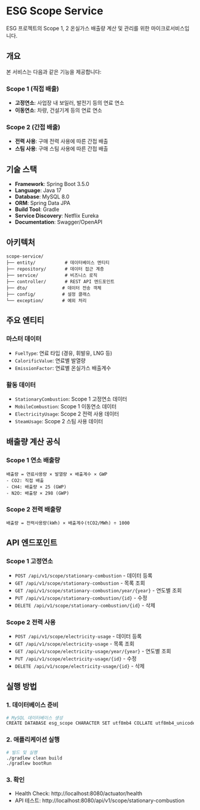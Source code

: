 # ESG Scope Service

ESG 프로젝트의 Scope 1, 2 온실가스 배출량 계산 및 관리를 위한 마이크로서비스입니다.

## 개요

본 서비스는 다음과 같은 기능을 제공합니다:

### Scope 1 (직접 배출)

- **고정연소**: 사업장 내 보일러, 발전기 등의 연료 연소
- **이동연소**: 차량, 건설기계 등의 연료 연소

### Scope 2 (간접 배출)

- **전력 사용**: 구매 전력 사용에 따른 간접 배출
- **스팀 사용**: 구매 스팀 사용에 따른 간접 배출

## 기술 스택

- **Framework**: Spring Boot 3.5.0
- **Language**: Java 17
- **Database**: MySQL 8.0
- **ORM**: Spring Data JPA
- **Build Tool**: Gradle
- **Service Discovery**: Netflix Eureka
- **Documentation**: Swagger/OpenAPI

## 아키텍처

```
scope-service/
├── entity/           # 데이터베이스 엔티티
├── repository/       # 데이터 접근 계층
├── service/          # 비즈니스 로직
├── controller/       # REST API 엔드포인트
├── dto/             # 데이터 전송 객체
├── config/          # 설정 클래스
└── exception/       # 예외 처리
```

## 주요 엔티티

### 마스터 데이터

- `FuelType`: 연료 타입 (경유, 휘발유, LNG 등)
- `CalorificValue`: 연료별 발열량
- `EmissionFactor`: 연료별 온실가스 배출계수

### 활동 데이터

- `StationaryCombustion`: Scope 1 고정연소 데이터
- `MobileCombustion`: Scope 1 이동연소 데이터
- `ElectricityUsage`: Scope 2 전력 사용 데이터
- `SteamUsage`: Scope 2 스팀 사용 데이터

## 배출량 계산 공식

### Scope 1 연소 배출량

```
배출량 = 연료사용량 × 발열량 × 배출계수 × GWP
- CO2: 직접 배출
- CH4: 배출량 × 25 (GWP)
- N2O: 배출량 × 298 (GWP)
```

### Scope 2 전력 배출량

```
배출량 = 전력사용량(kWh) × 배출계수(tCO2/MWh) ÷ 1000
```

## API 엔드포인트

### Scope 1 고정연소

- `POST /api/v1/scope/stationary-combustion` - 데이터 등록
- `GET /api/v1/scope/stationary-combustion` - 목록 조회
- `GET /api/v1/scope/stationary-combustion/year/{year}` - 연도별 조회
- `PUT /api/v1/scope/stationary-combustion/{id}` - 수정
- `DELETE /api/v1/scope/stationary-combustion/{id}` - 삭제

### Scope 2 전력 사용

- `POST /api/v1/scope/electricity-usage` - 데이터 등록
- `GET /api/v1/scope/electricity-usage` - 목록 조회
- `GET /api/v1/scope/electricity-usage/year/{year}` - 연도별 조회
- `PUT /api/v1/scope/electricity-usage/{id}` - 수정
- `DELETE /api/v1/scope/electricity-usage/{id}` - 삭제

## 실행 방법

### 1. 데이터베이스 준비

```bash
# MySQL 데이터베이스 생성
CREATE DATABASE esg_scope CHARACTER SET utf8mb4 COLLATE utf8mb4_unicode_ci;
```

### 2. 애플리케이션 실행

```bash
# 빌드 및 실행
./gradlew clean build
./gradlew bootRun
```

### 3. 확인

- Health Check: http://localhost:8080/actuator/health
- API 테스트: http://localhost:8080/api/v1/scope/stationary-combustion
